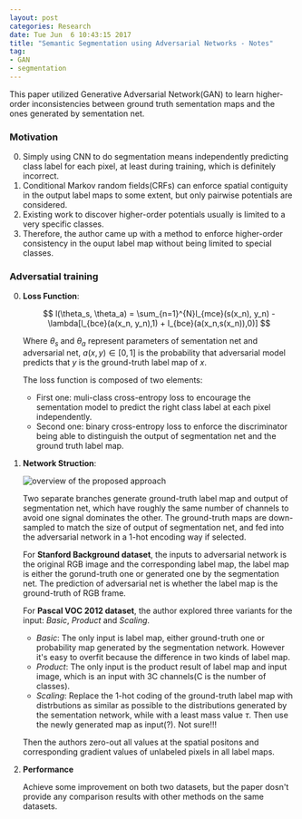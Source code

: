 ```yaml
---
layout: post
categories: Research
date: Tue Jun  6 10:43:15 2017
title: "Semantic Segmentation using Adversarial Networks - Notes"
tag:
- GAN
- segmentation
---
```


This paper utilized Generative Adversarial Network(GAN) to learn higher-order inconsistencies between ground truth sementation maps and the ones generated by sementation net.

### Motivation

0. Simply using CNN to do segmentation means independently predicting class label for each pixel, at least during training, which is definitely incorrect.
1. Conditional Markov random fields(CRFs) can enforce spatial contiguity in the output label maps to some extent, but only pairwise potentials are considered.
2. Existing work to discover higher-order potentials usually is limited to a very specific classes.
3. Therefore, the author came up with a method to enforce higher-order consistency in the ouput label map without being limited to special classes.

### Adversatial training

0. **Loss Function**:

    $$
    l(\theta_s, \theta_a) = \sum_{n=1}^{N}l_{mce}(s(x_n), y_n) - \lambda[l_{bce}(a(x_n, y_n),1) + l_{bce}(a(x_n,s(x_n)),0)]
    $$

    Where $\theta_s$ and $\theta_a$ represent parameters of sementation net and adversarial net, $a(x,y) \in [0,1]$ is the probability that adversarial model predicts that $y$ is the ground-truth label map of $x$.

    The loss function is composed of two elements:

    - First one: muli-class cross-entropy loss to encourage the sementation model to predict the right class label at each pixel independently.
    - Second one: binary cross-entropy loss to enforce the discriminator being able to distinguish the output of segmentation net and the ground truth label map.

1. **Network Struction**:
    
    ![overview of the proposed approach](https://cl.ly/2p1q3a301U0p/Image%202017-06-06%20at%2011.25.15%20AM.png)

    Two separate branches generate ground-truth label map and output of segmentation net, which have roughly the same number of channels to avoid one signal dominates the other. The ground-truth maps are down-sampled to match the size of output of segmentation net, and fed into the adversarial network in a 1-hot encoding way if selected. 

    For **Stanford Background dataset**, the inputs to adversarial network is the original RGB image and the corresponding label map, the label map is either the gorund-truth one or generated one by the segmentation net. The prediction of adversarial net is whether the label map is the ground-truth of RGB frame.

    For **Pascal VOC 2012 dataset**, the author explored three variants for the input: *Basic*, *Product* and *Scaling*.

    - *Basic*: The only input is label map, either ground-truth one or probability map generated by the segmentation network. However it's easy to overfit because the difference in two kinds of label map.
    - *Product*: The only input is the product result of label map and input image, which is an input with 3C channels(C is the number of classes).
    - *Scaling*: Replace the 1-hot coding of the ground-truth label map with distrbutions as similar as possible to the distributions generated by the sementation network, while with a least mass value $\tau$. Then use the newly generated map as input(?). <span class="evidence">Not sure!!!</span>

    Then the authors zero-out all values at the spatial positons and corresponding gradient values of unlabeled pixels in all label maps.

2. **Performance**

    Achieve some improvement on both two datasets, but the paper dosn't provide any comparison results with other methods on the same datasets.








